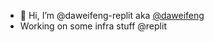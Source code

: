 - 👋 Hi, I’m @daweifeng-replit aka [@daweifeng](https://github.com/daweifeng)
- Working on some infra stuff @replit

<!---
daweifeng-replit/daweifeng-replit is a ✨ special ✨ repository because its `README.md` (this file) appears on your GitHub profile.
You can click the Preview link to take a look at your changes.
--->
